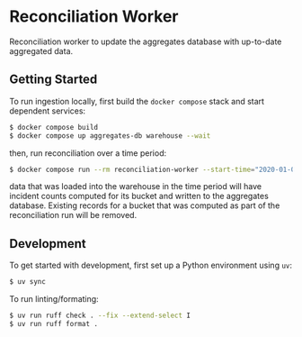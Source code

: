 # Reconciliation Worker

Reconciliation worker to update the aggregates database with up-to-date
aggregated data.


## Getting Started

To run ingestion locally, first build the `docker compose` stack and start
dependent services:
```bash
$ docker compose build
$ docker compose up aggregates-db warehouse --wait
```

then, run reconciliation over a time period:
```bash
$ docker compose run --rm reconciliation-worker --start-time="2020-01-01T00:00:00Z" --end-time="2030-01-01T00:00:00Z"
```

data that was loaded into the warehouse in the time period will have incident
counts computed for its bucket and written to the aggregates database. Existing
records for a bucket that was computed as part of the reconciliation run will be
removed.


## Development

To get started with development, first set up a Python environment using `uv`:
```bash
$ uv sync
```

To run linting/formating:
```bash
$ uv run ruff check . --fix --extend-select I
$ uv run ruff format .
```

